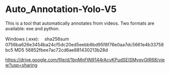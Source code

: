 # Auto_Annotation-Yolo-V5
This is a tool that automatically annotates from videos. Two formats are available: exe and python.

Windows (.exe):　
   sha256sum 0756ba626e3454ba24cf5dc20ed5eebb6bd95f8f76e0aa7dc5661e4b33758bc5
   MD5  56852fbee7ac72cd6ae881430213b28d
   
https://drive.google.com/file/d/1bnMnFtN9144rAcvKPudSEISMyqyGtR68/view?usp=sharing
